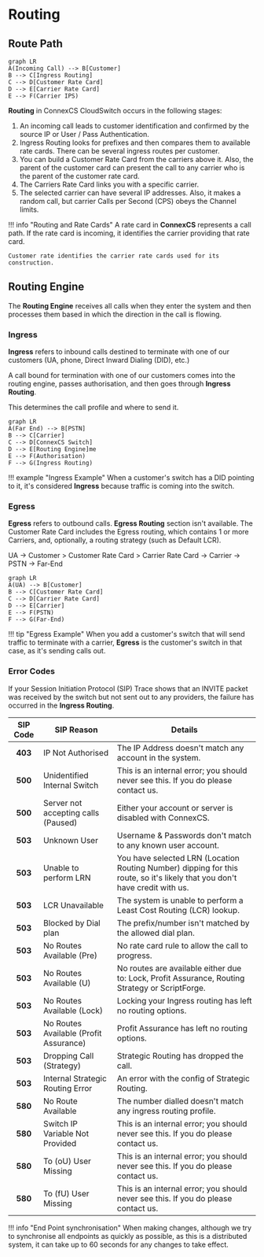 # Routing

## Route Path

```mermaid
graph LR
A(Incoming Call) --> B[Customer]
B --> C[Ingress Routing]
C --> D[Customer Rate Card]
D --> E[Carrier Rate Card]
E --> F(Carrier IPS)
```

**Routing** in ConnexCS CloudSwitch occurs in the following stages:

1. An incoming call leads to customer identification and confirmed by the source IP or User / Pass Authentication.
2. Ingress Routing looks for prefixes and then compares them to available rate cards. There can be several ingress routes per customer.
3. You can build a Customer Rate Card from the carriers above it. Also, the parent of the customer card can present the call to any carrier who is the parent of the customer rate card.
4. The Carriers Rate Card links you with a specific carrier.
5. The selected carrier can have several IP addresses. Also, it makes a random call, but carrier Calls per Second (CPS) obeys the Channel limits.

!!! info "Routing and Rate Cards"
    A rate card in **ConnexCS** represents a call path. If the rate card is incoming, it identifies the carrier providing that rate card.

    Customer rate identifies the carrier rate cards used for its construction.

## Routing Engine

The **Routing Engine** receives all calls when they enter the system and then processes them based in which the direction in the call is flowing.

### Ingress

**Ingress** refers to inbound calls destined to terminate with one of our customers (UA, phone, Direct Inward Dialing (DID), etc.)

A call bound for termination with one of our customers comes into the routing engine, passes authorisation, and then goes through **Ingress Routing**.

This determines the call profile and where to send it.

```mermaid
graph LR
A(Far End) --> B[PSTN]
B --> C[Carrier]
C --> D[ConnexCS Switch]
D --> E[Routing Engine]me
E --> F(Authorisation)
F --> G(Ingress Routing)
```

!!! example "Ingress Example"
    When a customer's switch has a DID pointing to it, it's considered **Ingress** because traffic is coming into the switch.

### Egress

**Egress** refers to outbound calls. **Egress Routing** section isn't available. The Customer Rate Card includes the Egress routing, which contains 1 or more Carriers, and, optionally, a routing strategy (such as Default LCR).

UA -> Customer > Customer Rate Card > Carrier Rate Card -> Carrier -> PSTN -> Far-End

```mermaid
graph LR
A(UA) --> B[Customer]
B --> C[Customer Rate Card]
C --> D[Carrier Rate Card]
D --> E[Carrier]
E --> F(PSTN)
F --> G(Far-End)
```

!!! tip "Egress Example"
    When you add a customer's switch that will send traffic to terminate with a carrier, **Egress** is the customer's switch in that case, as it's sending calls out.

### Error Codes

If your Session Initiation Protocol (SIP) Trace shows that an INVITE packet was received by the switch but not sent out to any providers, the failure has occurred in the **Ingress Routing**.

| SIP Code | SIP Reason                             | Details                                                                                                |
|:--------:|----------------------------------------|--------------------------------------------------------------------------------------------------------|
|    **403**   | IP Not Authorised                      | The IP Address doesn't match any account in the system.                                               |
|    **500**   | Unidentified Internal Switch           | This is an internal error; you should never see this. If you do please contact us.                     |
|    **500**   | Server not accepting calls (Paused)    | Either your account or server is disabled with ConnexCS.                         |
|    **503**   | Unknown User                           | Username & Passwords don't match to any known user account.                                           |
|    **503**   | Unable to perform LRN                  | You have selected LRN (Location Routing Number) dipping for this route, so it's likely that you don't have credit with us. |
|    **503**   | LCR Unavailable                        | The system is unable to perform a Least Cost Routing (LCR) lookup.                                                          |
|    **503**   | Blocked by Dial plan                    | The prefix/number isn't matched by the allowed dial plan.                                             |
|    **503**   | No Routes Available (Pre)              | No rate card rule to allow the call to progress.                                              |
|    **503**   | No Routes Available (U)                | No routes are available either due to: Lock, Profit Assurance, Routing Strategy or ScriptForge.        |
|    **503**   | No Routes Available (Lock)             | Locking your Ingress routing has left no routing options.                                              |
|    **503**   | No Routes Available (Profit Assurance) | Profit Assurance has left no routing options.                                                          |
|    **503**   | Dropping Call (Strategy)               | Strategic Routing has dropped the call.                                                                |
|    **503**   | Internal Strategic Routing Error       | An error with the config of Strategic Routing.                                                |
|    **580**   | No Route Available                     | The number dialled doesn't match any ingress routing profile.                                         |
|    **580**   | Switch IP Variable Not Provided        | This is an internal error; you should never see this. If you do please contact us.                     |
|    **580**   | To (oU) User Missing                   | This is an internal error; you should never see this. If you do please contact us.                     |
|    **580**   | To (fU) User Missing                   | This is an internal error; you should never see this. If you do please contact us.                     |

!!! info "End Point synchronisation"
    When making changes, although we try to synchronise all endpoints as quickly as possible, as this is a distributed system, it can take up to 60 seconds for any changes to take effect.

[call-flow]: /misc/img/call-flow.jpg "Call Flow"

<!--stackedit_data:
eyJoaXN0b3J5IjpbLTEwNDI5OTY5MzJdfQ==
-->
